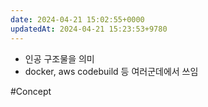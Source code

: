 ```yaml
---
date: 2024-04-21 15:02:55+0000
updatedAt: 2024-04-21 15:23:53+9780
---
```

- 인공 구조물을 의미
- docker, aws codebuild 등 여러군데에서 쓰임


#Concept 